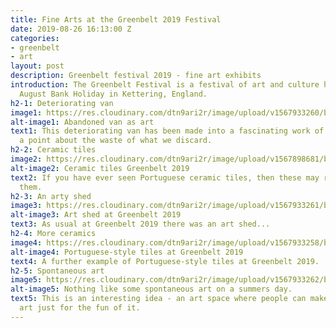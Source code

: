 ```yaml
---
title: Fine Arts at the Greenbelt 2019 Festival
date: 2019-08-26 16:13:00 Z
categories:
- greenbelt
- art
layout: post
description: Greenbelt festival 2019 - fine art exhibits
introduction: The Greenbelt Festival is a festival of art and culture held over the
  August Bank Holiday in Kettering, England.
h2-1: Deteriorating van
image1: https://res.cloudinary.com/dtn9ari2r/image/upload/v1567933260/blog/IMG_0053.jpg
alt-image1: Abandoned van as art
text1: This deteriorating van has been made into a fascinating work of art, and makes
  a point about the waste of what we discard.
h2-2: Ceramic tiles
image2: https://res.cloudinary.com/dtn9ari2r/image/upload/v1567898681/blog/IMG_0058.jpg
alt-image2: Ceramic tiles Greenbelt 2019
text2: If you have ever seen Portuguese ceramic tiles, then these may remind you of
  them.
h2-3: An arty shed
image3: https://res.cloudinary.com/dtn9ari2r/image/upload/v1567933261/blog/IMG_0056.jpg
alt-image3: Art shed at Greenbelt 2019
text3: As usual at Greenbelt 2019 there was an art shed...
h2-4: More ceramics
image4: https://res.cloudinary.com/dtn9ari2r/image/upload/v1567933258/blog/IMG_0059.jpg
alt-image4: Portuguese-style tiles at Greenbelt 2019
text4: A further example of Portuguese-style tiles at Greenbelt 2019.
h2-5: Spontaneous art
image5: https://res.cloudinary.com/dtn9ari2r/image/upload/v1567933262/blog/IMG_0057.jpg
alt-image5: Nothing like some spontaneous art on a summers day.
text5: This is an interesting idea - an art space where people can make their own
  art just for the fun of it.
---
```


